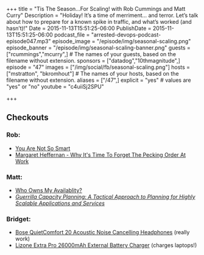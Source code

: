 +++
title = "Tis The Season...For Scaling! with Rob Cummings and Matt Curry"
Description = "Holiday! It’s a time of merriment… and terror. Let’s talk about how to prepare for a known spike in traffic, and what’s worked (and hasn’t)!"
Date = 2015-11-13T15:51:25-06:00
PublishDate = 2015-11-13T15:51:25-06:00
podcast_file = "arrested-devops-podcast-episode047.mp3"
episode_image = "/episode/img/seasonal-scaling.png"
episode_banner = "/episode/img/seasonal-scaling-banner.png"
guests = ["rcummings","mcurry",] # The names of your guests, based on the filename without extension.
sponsors = ["datadog","10thmagnitude",]
episode = "47"
images = ["/img/social/fb/seasonal-scaling.png"]
hosts = ["mstratton", "bkromhout"] # The names of your hosts, based on the filename without extension.
aliases = ["/47",]
explicit = "yes" # values are "yes" or "no"
youtube = "c4uiiSj2SPU"

+++
## Checkouts

### Rob:
- [You Are Not So Smart](http://youarenotsosmart.com/)
- [Margaret Heffernan - Why It's Time To Forget The Pecking Order At Work](https://www.ted.com/talks/margaret_heffernan_why_it_s_time_to_forget_the_pecking_order_at_work?language=en)

### Matt:
- [Who Owns My Availablity?](http://whoownsmyavailability.com/)
- *[Guerrilla Capacity Planning: A Tactical Approach to Planning for Highly Scalable Applications and Services](http://www.amazon.com/Guerrilla-Capacity-Planning-Tactical-Applications/dp/3540261389)*

### Bridget:
- [Bose QuietComfort 20 Acoustic Noise Cancelling Headphones](http://www.amazon.com/gp/product/B00X9KVLOM) (really work)
- [Lizone Extra Pro 26000mAh External Battery Charger](http://www.amazon.com/gp/product/B00HLDSMH2) (charges laptops!)
